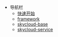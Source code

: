 * 导航栏
  * [快速开始](readme.md)
  * [framework](https://github.com/a870439570/blog-sharon)
  * [skycloud-base](https://github.com/a870439570/Mongodb-WeAdmin)
  * [skycloud-service](https://github.com/a870439570/boot-actuator)